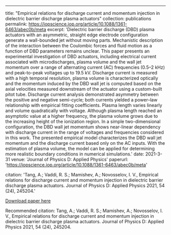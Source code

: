 ---
title: "Empirical relations for discharge current and momentum injection in dielectric barrier discharge plasma actuators"
collection: publications
permalink: https://iopscience.iop.org/article/10.1088/1361-6463/abec0b/meta
excerpt: 'Dielectric barrier discharge (DBD) plasma actuators with an asymmetric, straight edge electrode configuration generate a wall-bounded jet without moving parts. Mechanistic description of the interaction between the Coulombic forces and fluid motion as a function of DBD parameters remains unclear. This paper presents an experimental investigation of DBD actuators, including electrical current associated with microdischarges, plasma volume and the wall jet momentum over a range of alternating current (AC) frequencies (0.5–2 kHz) and peak-to-peak voltages up to 19.5 kV. Discharge current is measured with a high temporal resolution, plasma volume is characterized optically and the momentum induced by the DBD wall jet is computed based on the axial velocities measured downstream of the actuator using a custom-built pitot tube. Discharge current analysis demonstrated asymmetry between the positive and negative semi-cycle; both currents yielded a power–law relationship with empirical fitting coefficients. Plasma length varies linearly and volume quadratically with voltage. Although plasma length reached an asymptotic value at a higher frequency, the plasma volume grows due to the increasing height of the ionization region. In a simple two-dimensional configuration, the DBD wall jet momentum shows near-linear dependency with discharge current in the range of voltages and frequencies considered in this work. The presented empirical model characterizes the DBD wall jet momentum and the discharge current based only on the AC inputs. With the estimation of plasma volume, the model can be applied for determining more realistic boundary conditions in numerical simulations.'
date: 2021-3-31
venue: 'Journal of Physics D: Applied Physics'
paperurl: 'https://iopscience.iop.org/article/10.1088/1361-6463/abec0b/meta'

citation: 'Tang, A.; Vaddi, R. S.; Mamishev, A.; Novosselov, I. V., Empirical relations for discharge current and momentum injection in dielectric barrier discharge plasma actuators. Journal of Physics D: Applied Physics 2021, 54 (24), 245204.'

[Download paper here](https://github.com/antang808/antang808.github.io/files/6334283/Tang.Journal.of.Physics.pdf)

Recommended citation: Tang, A.; Vaddi, R. S.; Mamishev, A.; Novosselov, I. V., Empirical relations for discharge current and momentum injection in dielectric barrier discharge plasma actuators. Journal of Physics D: Applied Physics 2021, 54 (24), 245204.
